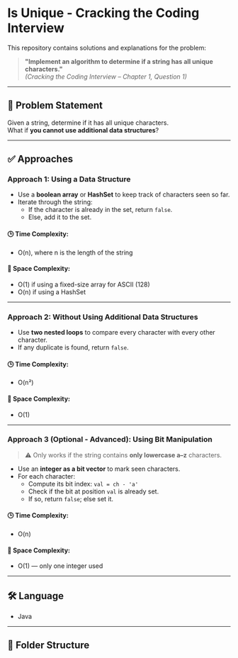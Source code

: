 # Is Unique - Cracking the Coding Interview

This repository contains solutions and explanations for the problem:

> **"Implement an algorithm to determine if a string has all unique characters."**  
> *(Cracking the Coding Interview – Chapter 1, Question 1)*

---

## 🧠 Problem Statement

Given a string, determine if it has all unique characters.  
What if **you cannot use additional data structures**?

---

## ✅ Approaches

### **Approach 1: Using a Data Structure**

- Use a **boolean array** or **HashSet** to keep track of characters seen so far.
- Iterate through the string:
  - If the character is already in the set, return `false`.
  - Else, add it to the set.
  
#### 🕒 Time Complexity:
- O(n), where n is the length of the string

#### 💾 Space Complexity:
- O(1) if using a fixed-size array for ASCII (128)
- O(n) if using a HashSet

---

### **Approach 2: Without Using Additional Data Structures**

- Use **two nested loops** to compare every character with every other character.
- If any duplicate is found, return `false`.

#### 🕒 Time Complexity:
- O(n²)

#### 💾 Space Complexity:
- O(1)

---

### **Approach 3 (Optional - Advanced): Using Bit Manipulation**

> ⚠️ Only works if the string contains **only lowercase a–z** characters.

- Use an **integer as a bit vector** to mark seen characters.
- For each character:
  - Compute its bit index: `val = ch - 'a'`
  - Check if the bit at position `val` is already set.
  - If so, return `false`; else set it.

#### 🕒 Time Complexity:
- O(n)

#### 💾 Space Complexity:
- O(1) — only one integer used

---

## 🛠️ Language
- Java

---

## 📁 Folder Structure

